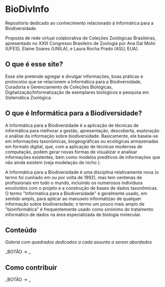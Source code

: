 # BioDivInfo

Repositório dedicado ao conhecimento relacionado à Informática para a Biodiversidade.

Proposta de rede virtual colaborativa de Coleções Zoológicas Brasileiras, apresentado no XXIII Congresso Brasileiro de Zoologia por Ana Dal Molin (UFES), Elaine Soares (UNILA), e Laura Rocha Prado (ASU, EUA).

## O que é esse site?

Esse site pretende agregar e divulgar informações, boas práticas e protocolos que se relacionem a Informática para a Biodiversidade, Curadoria e Gerenciamento de Coleções Biológicas, Digitalização/Informatização de exemplares biológicos e pesquisa em Sistemática Zoológica.

## O que é Informática para a Biodiversidade?

A Informática para a Biodiversidade é a aplicação de técnicas de informática para melhorar a gestão, apresentação, descoberta, exploração e análise da informação sobre biodiversidade. Basicamente, ele baseia-se em informações taxonômicas, biogeográficas ou ecológicas armazenadas em formato digital, que, com a aplicação de técnicas modernas de computação, podem gerar novas formas de visualizar e analisar informações existentes, bem como modelos preditivos de informações que não ainda existem (veja modelação de nicho ). 

A Informática para a Biodiversidade é uma disciplina relativamente nova (o termo foi cunhado em ou por volta de 1992), mas tem centenas de profissionais em todo o mundo, incluindo os numerosos indivíduos envolvidos com o projeto e a construção de bases de dados taxonômicas. O termo "Informática para a Biodiversidade" é geralmente usado, em sentido amplo, para aplicar ao manuseio informatizao de qualquer informação sobre biodiversidade; o termo um pouco mais amplo de "bioinformática" é frequentemente usado como sinónimo do tratamento informático de dados na área especializada de biologia molecular.

## Conteúdo

_Galeria com quadrados dedicados a cada assunto a serem abordados_

_BOTÃO -> _

## Como contribuir

_BOTÃO -> _
